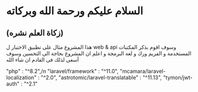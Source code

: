 # السلام عليكم ورحمة الله وبركاته 
 ## (زكاة العلم نشره) 
هذا المشروع مثال على تطبيق الاختبار ل web & api وسوف اقوم بذكر المكتبات المستخدمة و الفريم ورك و لغة البرمجة و اعلم ان المشروع بحاجة الى التحسين وسوف أسعى لذلك فى القادم ان شاء الله 

"php"                                 : "^8.2",/n
"laravel/framework"                   : "^11.0",
"mcamara/laravel-localization"        : "^2.0",
"astrotomic/laravel-translatable"     : "^11.13",
"tymon/jwt-auth"                      : "^2.1"

